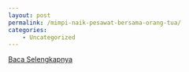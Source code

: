 ```yaml
---
layout: post
permalink: /mimpi-naik-pesawat-bersama-orang-tua/
categories:
    - Uncategorized
---
```


[Baca Selengkapnya](/09)